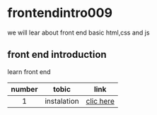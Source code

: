 # frontendintro009

we will lear about front end basic html,css and js

## front end introduction

learn front end

| number |    tobic    |               link               |
| :----: | :---------: | :------------------------------: |
|   1    | instalation | [clic here](./classes/class1.md) |
